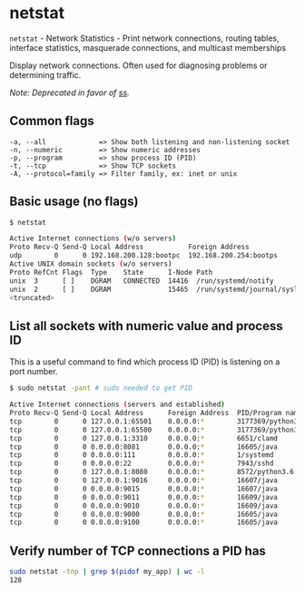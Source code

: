 # netstat

`netstat` - Network Statistics - Print network connections,
          routing tables, interface statistics, masquerade
          connections, and multicast memberships

Display network connections. Often used for diagnosing problems or determining traffic.

*Note: Deprecated in favor of [ss](ss.md).*

## Common flags
```
-a, --all             => Show both listening and non-listening socket
-n, --numeric         => Show numeric addresses
-p, --program         => show process ID (PID)
-t, --tcp             => Show TCP sockets
-A, --protocol=family => Filter family, ex: inet or unix
```

## Basic usage (no flags)
```bash
$ netstat

Active Internet connections (w/o servers)
Proto Recv-Q Send-Q Local Address           Foreign Address
udp        0      0 192.168.200.128:bootpc  192.168.200.254:bootps
Active UNIX domain sockets (w/o servers)
Proto RefCnt Flags  Type    State      I-Node Path
unix  3      [ ]    DGRAM   CONNECTED  14416  /run/systemd/notify
unix  2      [ ]    DGRAM              15465  /run/systemd/journal/syslog
<truncated>
```

## List all sockets with numeric value and process ID
This is a useful command to find which process ID (PID) is listening on a port number.

```bash
$ sudo netstat -pant # sudo needed to get PID

Active Internet connections (servers and established)
Proto Recv-Q Send-Q Local Address      Foreign Address  PID/Program name
tcp        0      0 127.0.0.1:65501    0.0.0.0:*        3177369/python3.6
tcp        0      0 127.0.0.1:65500    0.0.0.0:*        3177369/python3.6
tcp        0      0 127.0.0.1:3310     0.0.0.0:*        6651/clamd
tcp        0      0 0.0.0.0:8081       0.0.0.0:*        16605/java
tcp        0      0 0.0.0.0:111        0.0.0.0:*        1/systemd
tcp        0      0 0.0.0.0:22         0.0.0.0:*        7943/sshd
tcp        0      0 127.0.0.1:8080     0.0.0.0:*        8572/python3.6
tcp        0      0 127.0.0.1:9016     0.0.0.0:*        16607/java
tcp        0      0 0.0.0.0:9015       0.0.0.0:*        16607/java
tcp        0      0 0.0.0.0:9011       0.0.0.0:*        16609/java
tcp        0      0 0.0.0.0:9010       0.0.0.0:*        16609/java
tcp        0      0 0.0.0.0:9000       0.0.0.0:*        16605/java
tcp        0      0 0.0.0.0:9100       0.0.0.0:*        16605/java
```

## Verify number of TCP connections a PID has
```bash
sudo netstat -tnp | grep $(pidof my_app) | wc -l
128
```
